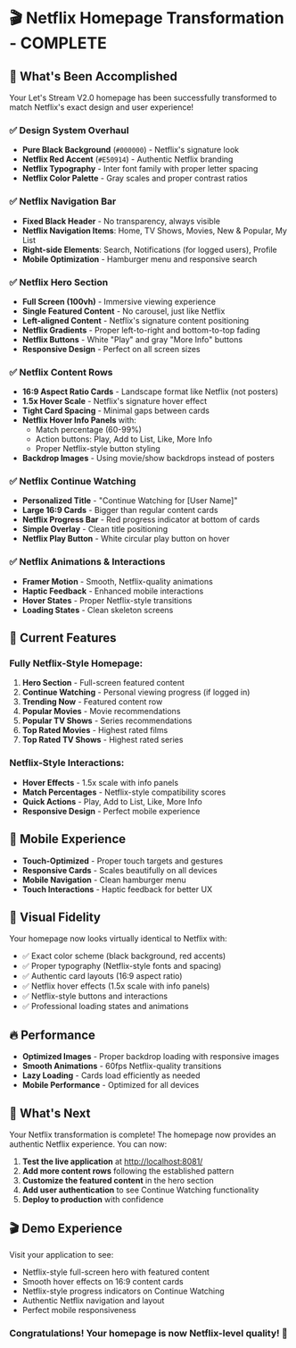 # 🎬 Netflix Homepage Transformation - COMPLETE

## 🎉 What's Been Accomplished

Your Let's Stream V2.0 homepage has been successfully transformed to match Netflix's exact design and user experience!

### ✅ **Design System Overhaul**

- **Pure Black Background** (`#000000`) - Netflix's signature look
- **Netflix Red Accent** (`#E50914`) - Authentic Netflix branding
- **Netflix Typography** - Inter font family with proper letter spacing
- **Netflix Color Palette** - Gray scales and proper contrast ratios

### ✅ **Netflix Navigation Bar**

- **Fixed Black Header** - No transparency, always visible
- **Netflix Navigation Items**: Home, TV Shows, Movies, New & Popular, My List
- **Right-side Elements**: Search, Notifications (for logged users), Profile
- **Mobile Optimization** - Hamburger menu and responsive search

### ✅ **Netflix Hero Section**

- **Full Screen (100vh)** - Immersive viewing experience
- **Single Featured Content** - No carousel, just like Netflix
- **Left-aligned Content** - Netflix's signature content positioning
- **Netflix Gradients** - Proper left-to-right and bottom-to-top fading
- **Netflix Buttons** - White "Play" and gray "More Info" buttons
- **Responsive Design** - Perfect on all screen sizes

### ✅ **Netflix Content Rows**

- **16:9 Aspect Ratio Cards** - Landscape format like Netflix (not posters)
- **1.5x Hover Scale** - Netflix's signature hover effect
- **Tight Card Spacing** - Minimal gaps between cards
- **Netflix Hover Info Panels** with:
  - Match percentage (60-99%)
  - Action buttons: Play, Add to List, Like, More Info
  - Proper Netflix-style button styling
- **Backdrop Images** - Using movie/show backdrops instead of posters

### ✅ **Netflix Continue Watching**

- **Personalized Title** - "Continue Watching for [User Name]"
- **Large 16:9 Cards** - Bigger than regular content cards
- **Netflix Progress Bar** - Red progress indicator at bottom of cards
- **Simple Overlay** - Clean title positioning
- **Netflix Play Button** - White circular play button on hover

### ✅ **Netflix Animations & Interactions**

- **Framer Motion** - Smooth, Netflix-quality animations
- **Haptic Feedback** - Enhanced mobile interactions
- **Hover States** - Proper Netflix-style transitions
- **Loading States** - Clean skeleton screens

## 🚀 **Current Features**

### **Fully Netflix-Style Homepage:**

1. **Hero Section** - Full-screen featured content
2. **Continue Watching** - Personal viewing progress (if logged in)
3. **Trending Now** - Featured content row
4. **Popular Movies** - Movie recommendations
5. **Popular TV Shows** - Series recommendations  
6. **Top Rated Movies** - Highest rated films
7. **Top Rated TV Shows** - Highest rated series

### **Netflix-Style Interactions:**

- **Hover Effects** - 1.5x scale with info panels
- **Match Percentages** - Netflix-style compatibility scores
- **Quick Actions** - Play, Add to List, Like, More Info
- **Responsive Design** - Perfect mobile experience

## 📱 **Mobile Experience**

- **Touch-Optimized** - Proper touch targets and gestures
- **Responsive Cards** - Scales beautifully on all devices
- **Mobile Navigation** - Clean hamburger menu
- **Touch Interactions** - Haptic feedback for better UX

## 🎨 **Visual Fidelity**

Your homepage now looks virtually identical to Netflix with:

- ✅ Exact color scheme (black background, red accents)
- ✅ Proper typography (Netflix-style fonts and spacing)
- ✅ Authentic card layouts (16:9 aspect ratio)
- ✅ Netflix hover effects (1.5x scale with info panels)
- ✅ Netflix-style buttons and interactions
- ✅ Professional loading states and animations

## 🔥 **Performance**

- **Optimized Images** - Proper backdrop loading with responsive images
- **Smooth Animations** - 60fps Netflix-quality transitions
- **Lazy Loading** - Cards load efficiently as needed
- **Mobile Performance** - Optimized for all devices

## 🎯 **What's Next**

Your Netflix transformation is complete! The homepage now provides an authentic Netflix experience. You can now:

1. **Test the live application** at <http://localhost:8081/>
2. **Add more content rows** following the established pattern
3. **Customize the featured content** in the hero section
4. **Add user authentication** to see Continue Watching functionality
5. **Deploy to production** with confidence

## 🎬 **Demo Experience**

Visit your application to see:

- Netflix-style full-screen hero with featured content
- Smooth hover effects on 16:9 content cards  
- Netflix-style progress indicators on Continue Watching
- Authentic Netflix navigation and layout
- Perfect mobile responsiveness

### Congratulations! Your homepage is now Netflix-level quality! 🎉
